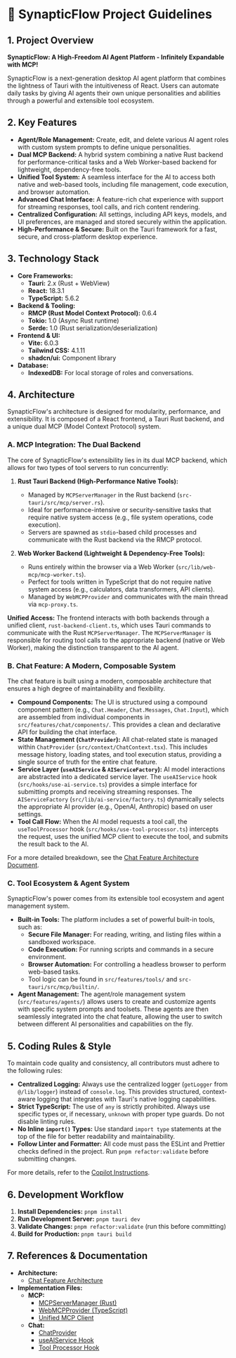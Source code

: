 # 🚀 SynapticFlow Project Guidelines

## 1. Project Overview

**SynapticFlow: A High-Freedom AI Agent Platform - Infinitely Expandable with MCP!**

SynapticFlow is a next-generation desktop AI agent platform that combines the lightness of Tauri with the intuitiveness of React. Users can automate daily tasks by giving AI agents their own unique personalities and abilities through a powerful and extensible tool ecosystem.

## 2. Key Features

- **Agent/Role Management:** Create, edit, and delete various AI agent roles with custom system prompts to define unique personalities.
- **Dual MCP Backend:** A hybrid system combining a native Rust backend for performance-critical tasks and a Web Worker-based backend for lightweight, dependency-free tools.
- **Unified Tool System:** A seamless interface for the AI to access both native and web-based tools, including file management, code execution, and browser automation.
- **Advanced Chat Interface:** A feature-rich chat experience with support for streaming responses, tool calls, and rich content rendering.
- **Centralized Configuration:** All settings, including API keys, models, and UI preferences, are managed and stored securely within the application.
- **High-Performance & Secure:** Built on the Tauri framework for a fast, secure, and cross-platform desktop experience.

## 3. Technology Stack

- **Core Frameworks:**
  - **Tauri:** 2.x (Rust + WebView)
  - **React:** 18.3.1
  - **TypeScript:** 5.6.2
- **Backend & Tooling:**
  - **RMCP (Rust Model Context Protocol):** 0.6.4
  - **Tokio:** 1.0 (Async Rust runtime)
  - **Serde:** 1.0 (Rust serialization/deserialization)
- **Frontend & UI:**
  - **Vite:** 6.0.3
  - **Tailwind CSS:** 4.1.11
  - **shadcn/ui:** Component library
- **Database:**
  - **IndexedDB:** For local storage of roles and conversations.

## 4. Architecture

SynapticFlow's architecture is designed for modularity, performance, and extensibility. It is composed of a React frontend, a Tauri Rust backend, and a unique dual MCP (Model Context Protocol) system.

### A. MCP Integration: The Dual Backend

The core of SynapticFlow's extensibility lies in its dual MCP backend, which allows for two types of tool servers to run concurrently:

1. **Rust Tauri Backend (High-Performance Native Tools):**
   - Managed by `MCPServerManager` in the Rust backend (`src-tauri/src/mcp/server.rs`).
   - Ideal for performance-intensive or security-sensitive tasks that require native system access (e.g., file system operations, code execution).
   - Servers are spawned as `stdio`-based child processes and communicate with the Rust backend via the RMCP protocol.

2. **Web Worker Backend (Lightweight & Dependency-Free Tools):**
   - Runs entirely within the browser via a Web Worker (`src/lib/web-mcp/mcp-worker.ts`).
   - Perfect for tools written in TypeScript that do not require native system access (e.g., calculators, data transformers, API clients).
   - Managed by `WebMCPProvider` and communicates with the main thread via `mcp-proxy.ts`.

**Unified Access:** The frontend interacts with both backends through a unified client, `rust-backend-client.ts`, which uses Tauri commands to communicate with the Rust `MCPServerManager`. The `MCPServerManager` is responsible for routing tool calls to the appropriate backend (native or Web Worker), making the distinction transparent to the AI agent.

### B. Chat Feature: A Modern, Composable System

The chat feature is built using a modern, composable architecture that ensures a high degree of maintainability and flexibility.

- **Compound Components:** The UI is structured using a compound component pattern (e.g., `Chat.Header`, `Chat.Messages`, `Chat.Input`), which are assembled from individual components in `src/features/chat/components/`. This provides a clean and declarative API for building the chat interface.
- **State Management (`ChatProvider`):** All chat-related state is managed within `ChatProvider` (`src/context/ChatContext.tsx`). This includes message history, loading states, and tool execution status, providing a single source of truth for the entire chat feature.
- **Service Layer (`useAIService` & `AIServiceFactory`):** AI model interactions are abstracted into a dedicated service layer. The `useAIService` hook (`src/hooks/use-ai-service.ts`) provides a simple interface for submitting prompts and receiving streaming responses. The `AIServiceFactory` (`src/lib/ai-service/factory.ts`) dynamically selects the appropriate AI provider (e.g., OpenAI, Anthropic) based on user settings.
- **Tool Call Flow:** When the AI model requests a tool call, the `useToolProcessor` hook (`src/hooks/use-tool-processor.ts`) intercepts the request, uses the unified MCP client to execute the tool, and submits the result back to the AI.

For a more detailed breakdown, see the [Chat Feature Architecture Document](docs/architecture/chat-feature-architecture.md).

### C. Tool Ecosystem & Agent System

SynapticFlow's power comes from its extensible tool ecosystem and agent management system.

- **Built-in Tools:** The platform includes a set of powerful built-in tools, such as:
  - **Secure File Manager:** For reading, writing, and listing files within a sandboxed workspace.
  - **Code Execution:** For running scripts and commands in a secure environment.
  - **Browser Automation:** For controlling a headless browser to perform web-based tasks.
  - Tool logic can be found in `src/features/tools/` and `src-tauri/src/mcp/builtin/`.
- **Agent Management:** The agent/role management system (`src/features/agents/`) allows users to create and customize agents with specific system prompts and toolsets. These agents are then seamlessly integrated into the chat feature, allowing the user to switch between different AI personalities and capabilities on the fly.

## 5. Coding Rules & Style

To maintain code quality and consistency, all contributors must adhere to the following rules:

- **Centralized Logging:** Always use the centralized logger (`getLogger` from `@/lib/logger`) instead of `console.log`. This provides structured, context-aware logging that integrates with Tauri's native logging capabilities.
- **Strict TypeScript:** The use of `any` is strictly prohibited. Always use specific types or, if necessary, `unknown` with proper type guards. Do not disable linting rules.
- **No Inline `import()` Types:** Use standard `import type` statements at the top of the file for better readability and maintainability.
- **Follow Linter and Formatter:** All code must pass the ESLint and Prettier checks defined in the project. Run `pnpm refactor:validate` before submitting changes.

For more details, refer to the [Copilot Instructions](.github/copilot-instructions.md).

## 6. Development Workflow

1. **Install Dependencies:** `pnpm install`
2. **Run Development Server:** `pnpm tauri dev`
3. **Validate Changes:** `pnpm refactor:validate` (run this before committing)
4. **Build for Production:** `pnpm tauri build`

## 7. References & Documentation

- **Architecture:**
  - [Chat Feature Architecture](docs/architecture/chat-feature-architecture.md)
- **Implementation Files:**
  - **MCP:**
    - [MCPServerManager (Rust)](src-tauri/src/mcp/server.rs)
    - [WebMCPProvider (TypeScript)](src/lib/web-mcp/)
    - [Unified MCP Client](src/lib/rust-backend-client.ts)
  - **Chat:**
    - [ChatProvider](src/context/ChatContext.tsx)
    - [useAIService Hook](src/hooks/use-ai-service.ts)
    - [Tool Processor Hook](src/hooks/use-tool-processor.ts)
